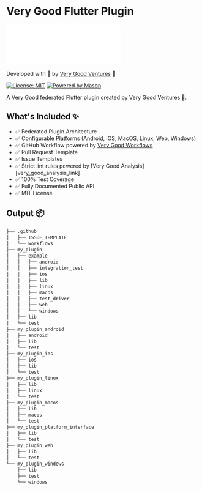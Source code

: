 # Very Good Flutter Plugin

[![Very Good Ventures][logo_white]][very_good_ventures_link]

Developed with 💙 by [Very Good Ventures][very_good_ventures_link] 🦄

[![License: MIT][license_badge]][license_link]
[![Powered by Mason](https://img.shields.io/endpoint?url=https%3A%2F%2Ftinyurl.com%2Fmason-badge)](https://github.com/felangel/mason)

A Very Good federated Flutter plugin created by Very Good Ventures 🦄.

## What's Included ✨

- ✅ Federated Plugin Architecture
- ✅ Configurable Platforms (Android, iOS, MacOS, Linux, Web, Windows)
- ✅ GitHub Workflow powered by [Very Good Workflows][very_good_workflows_link]
- ✅ Pull Request Template
- ✅ Issue Templates
- ✅ Strict lint rules powered by [Very Good Analysis][very_good_analysis_link]
- ✅ 100% Test Coverage
- ✅ Fully Documented Public API
- ✅ MIT License

## Output 📦

```
├── .github
│   ├── ISSUE_TEMPLATE
│   └── workflows
├── my_plugin
│   ├── example
│   │   ├── android
│   │   ├── integration_test
│   │   ├── ios
│   │   ├── lib
│   │   ├── linux
│   │   ├── macos
│   │   ├── test_driver
│   │   ├── web
│   │   └── windows
│   ├── lib
│   └── test
├── my_plugin_android
│   ├── android
│   ├── lib
│   └── test
├── my_plugin_ios
│   ├── ios
│   ├── lib
│   └── test
├── my_plugin_linux
│   ├── lib
│   ├── linux
│   └── test
├── my_plugin_macos
│   ├── lib
│   ├── macos
│   └── test
├── my_plugin_platform_interface
│   ├── lib
│   └── test
├── my_plugin_web
│   ├── lib
│   └── test
└── my_plugin_windows
    ├── lib
    ├── test
    └── windows        
```

[license_badge]: https://img.shields.io/badge/license-MIT-blue.svg
[license_link]: https://opensource.org/licenses/MIT
[logo_white]: https://raw.githubusercontent.com/VGVentures/very_good_brand/main/styles/README/vgv_logo_white.png
[mason_link]: https://github.com/felangel/mason
[very_good_ventures_link]: https://verygood.ventures
[very_good_workflows_link]: https://github.com/VeryGoodOpenSource/very_good_workflows
